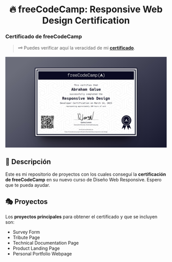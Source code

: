 <div align='center'>

# 🔥 freeCodeCamp: Responsive Web Design Certification

</div>

### Certificado de freeCodeCamp

> 🗝 Puedes verificar aquí la veracidad de mi [**certificado**](https://www.freecodecamp.org/certification/AbrahamGalue/responsive-web-design).

![vista-previa](public/preview/01-certifies-preview.jpg)

## 🚀 Descripción

Este es mi repositorio de proyectos con los cuales conseguí la **certificación de freeCodeCamp** en su nuevo curso de Diseño Web Responsive. Espero que te pueda ayudar.

## 🎭 Proyectos

Los **proyectos principales** para obtener el certificado y que se incluyen son:

- Survey Form
- Tribute Page
- Technical Documentation Page
- Product Landing Page
- Personal Portfolio Webpage
